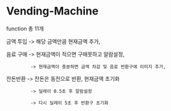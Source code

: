 # Vending-Machine

function 총 11개 

금액 투입 -> 해당 금액만큼 현재금액 추가,

음료 구매 -> 현재금액이 적으면 구매못하고 알람설정,

             -> 현재금액이 충분하면 금액 차감 및 음료 반환구에 이미지 추가,

잔돈반환 -> 잔돈은 동전으로 반환, 현재금액 초기화

             -> 딜레이 0.5초 후 알람설정   

             -> 다시 딜레이 5초 후 반환구 초기화

